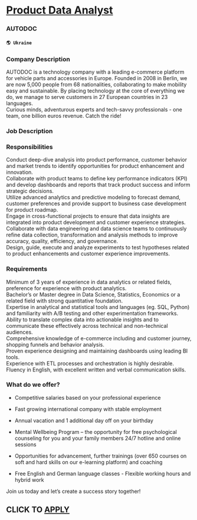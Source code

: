 # [Product Data Analyst](https://www.remotewlb.com/apply/product-data-analyst-71705)  
### AUTODOC  
#### `🌎 Ukraine`  

### Company Description

AUTODOC is a technology company with a leading e-commerce platform for vehicle parts and accessories in Europe. Founded in 2008 in Berlin, we are now 5,000 people from 68 nationalities, collaborating to make mobility easy and sustainable. By placing technology at the core of everything we do, we manage to serve customers in 27 European countries in 23 languages.  
Curious minds, adventurous experts and tech-savvy professionals - one team, one billion euros revenue. Catch the ride!

### Job Description

### Responsibilities

Conduct deep-dive analysis into product performance, customer behavior and market trends to identify opportunities for product enhancement and innovation.  
Collaborate with product teams to define key performance indicators (KPI) and develop dashboards and reports that track product success and inform strategic decisions.  
Utilize advanced analytics and predictive modeling to forecast demand, customer preferences and provide support to business case development for product roadmap.  
Engage in cross-functional projects to ensure that data insights are integrated into product development and customer experience strategies.  
Collaborate with data engineering and data science teams to continuously refine data collection, transformation and analysis methods to improve accuracy, quality, efficiency, and governance.  
Design, guide, execute and analyze experiments to test hypotheses related to product enhancements and customer experience improvements.

### Requirements

Minimum of 3 years of experience in data analytics or related fields, preference for experience with product analytics.  
Bachelor’s or Master degree in Data Science, Statistics, Economics or a related field with strong quantitative foundation.  
Expertise in analytical and statistical tools and languages (eg. SQL, Python) and familiarity with A/B testing and other experimentation frameworks.  
Ability to translate complex data into actionable insights and to communicate these effectively across technical and non-technical audiences.  
Comprehensive knowledge of e-commerce including and customer journey, shopping funnels and behavior analysis.  
Proven experience designing and maintaining dashboards using leading BI tools.  
Experience with ETL processes and orchestration is highly desirable.  
Fluency in English, with excellent written and verbal communication skills.

### What do we offer?

  * Competitive salaries based on your professional experience 

  * Fast growing international company with stable employment 

  * Annual vacation and 1 additional day off on your birthday 

  * Mental Wellbeing Program – the opportunity for free psychological counseling for you and your family members 24/7 hotline and online sessions 

  * Opportunities for advancement, further trainings (over 650 courses on soft and hard skills on our e-learning platform) and coaching

  * Free English and German language classes - Flexible working hours and hybrid work

Join us today and let’s create a success story together!

  
## CLICK TO [APPLY](https://www.remotewlb.com/apply/product-data-analyst-71705)

